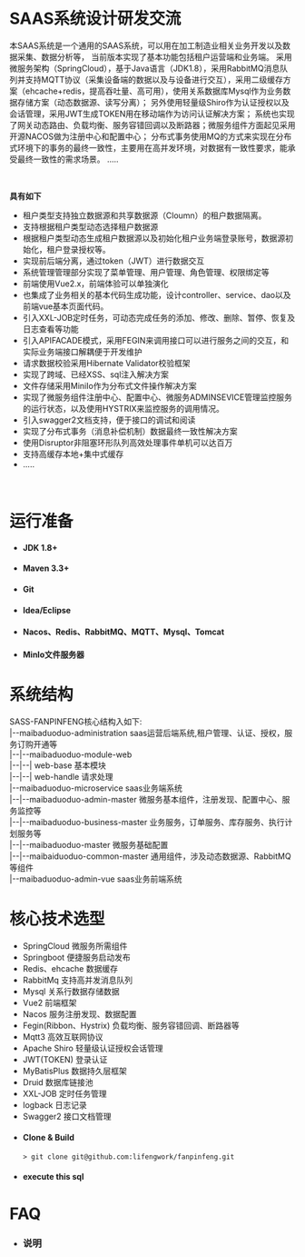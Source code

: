 # SAAS系统设计研发交流


本SAAS系统是一个通用的SAAS系统，可以用在加工制造业相关业务开发以及数据采集、数据分析等，
当前版本实现了基本功能包括租户运营端和业务端。
采用微服务架构（SpringCloud），基于Java语言（JDK1.8），采用RabbitMQ消息队列并支持MQTT协议（采集设备端的数据以及与设备进行交互），采用二级缓存方案（ehcache+redis，提高吞吐量、高可用），使用关系数据库Mysql作为业务数据存储方案（动态数据源、读写分离）；
另外使用轻量级Shiro作为认证授权以及会话管理，采用JWT生成TOKEN用在移动端作为访问认证解决方案；
系统也实现了网关动态路由、负载均衡、服务容错回调以及断路器；微服务组件方面起见采用开源NACOS做为注册中心和配置中心；
分布式事务使用MQ的方式来实现在分布式环境下的事务的最终一致性，主要用在高并发环境，对数据有一致性要求，能承受最终一致性的需求场景。
.....

<br>

**具有如下** 
- 租户类型支持独立数据源和共享数据源（Cloumn）的租户数据隔离。
- 支持根据租户类型动态选择租户数据源
- 根据租户类型动态生成租户数据源以及初始化租户业务端登录账号，数据源初始化，租户登录授权等。
- 实现前后端分离，通过token（JWT）进行数据交互
- 系统管理管理部分实现了菜单管理、用户管理、角色管理、权限绑定等
- 前端使用Vue2.x，前端体验可以单独演化
- 也集成了业务相关的基本代码生成功能，设计controller、service、dao以及前端vue基本页面代码。
- 引入XXL-JOB定时任务，可动态完成任务的添加、修改、删除、暂停、恢复及日志查看等功能
- 引入APIFACADE模式，采用FEGIN来调用接口可以进行服务之间的交互，和实际业务端接口解耦便于开发维护
- 请求数据校验采用Hibernate Validator校验框架
- 实现了跨域、已经XSS、sql注入解决方案
- 文件存储采用MiniIo作为分布式文件操作解决方案
- 实现了微服务组件注册中心、配置中心、微服务ADMINSEVICE管理监控服务的运行状态，以及使用HYSTRIX来监控服务的调用情况。
- 引入swagger2文档支持，便于接口的调试和阅读
- 实现了分布式事务（消息补偿机制）数据最终一致性解决方案
- 使用Disruptor非阻塞环形队列高效处理事件单机可以达百万
- 支持高缓存本地+集中式缓存
- .....
<br> 

# 运行准备

  *   #### JDK 1.8+
  *   #### Maven 3.3+
  *   #### Git
  *   #### Idea/Eclipse 
  *   #### Nacos、Redis、RabbitMQ、MQTT、Mysql、Tomcat
  *   #### MinIo文件服务器

# 系统结构
  SASS-FANPINFENG核心结构入如下:  
  |--maibaduoduo-administration saas运营后端系统,租户管理、认证、授权，服务订购开通等  
  |--|--maibaduoduo-module-web    
  |--|--| web-base  基本模块  
  |--|--| web-handle 请求处理  
  |--maibaduoduo-microservice   saas业务端系统  
  |--|--maibaduoduo-admin-master     微服务基本组件，注册发现、配置中心、服务监控等  
  |--|--maibaduoduo-business-master  业务服务，订单服务、库存服务、执行计划服务等  
  |--|--maibaduoduo-master           微服务基础配置  
  |--|--maibaiduoduo-common-master   通用组件，涉及动态数据源、RabbitMQ等组件  
  |--maibaduoduo-admin-vue      saas业务前端系统  

# 核心技术选型
 - SpringCloud  微服务所需组件
 - Springboot   便捷服务启动发布
 - Redis、ehcache  数据缓存
 - RabbitMq    支持高并发消息队列
 - Mysql     关系行数据存储数据
 - Vue2      前端框架
 - Nacos     服务注册发现、数据配置
 - Fegin(Ribbon、Hystrix)  负载均衡、服务容错回调、断路器等
 - Mqtt3     高效互联网协议
 - Apache Shiro    轻量级认证授权会话管理
 - JWT(TOKEN)    登录认证
 - MyBatisPlus   数据持久层框架
 - Druid    数据库链接池
 - XXL-JOB     定时任务管理
 - logback     日志记录
 - Swagger2    接口文档管理

* #### Clone & Build
   ```
   > git clone git@github.com:lifengwork/fanpinfeng.git
   
   ```
* #### execute this sql       
  

# FAQ

* ### 说明
  
